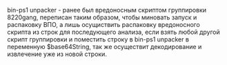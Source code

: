 bin-ps1 unpacker - ранее был вредоносным скриптом группировки 8220gang, переписан таким образом, чтобы миновать запуск и распаковку ВПО, а лишь осущиствить распаковку вредоносного скрипта из строк для последующего анализа, если взять любой другой скрипт группировки и поместить строку в bin-ps1 unpacker в переменную $base64String, так же осуществит декодирование и извлечение уже из новой строки.

